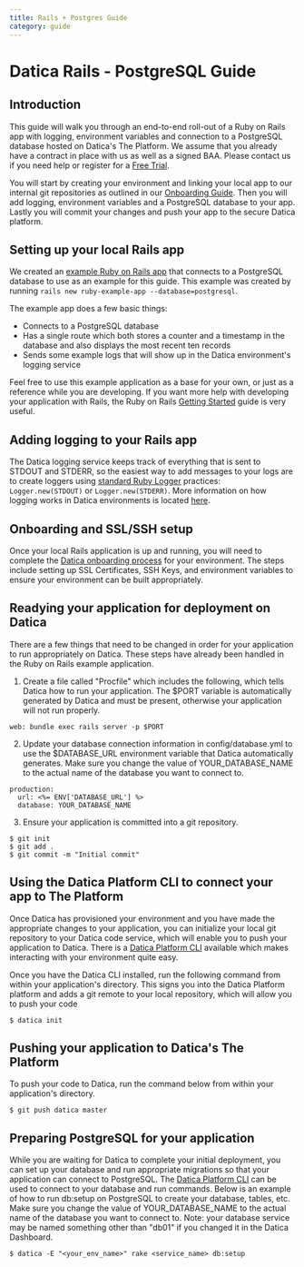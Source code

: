 ```yaml
---
title: Rails + Postgres Guide
category: guide
---
```


# Datica Rails - PostgreSQL Guide

## Introduction
This guide will walk you through an end-to-end roll-out of a Ruby on Rails app with logging, environment variables and connection to a PostgreSQL database hosted on Datica's The Platform. We assume that you already have a contract in place with us as well as a signed BAA. Please contact us if you need help or register for a [Free Trial][4].

You will start by creating your environment and linking your local app to our internal git repositories as outlined in our [Onboarding Guide][1]. Then you will add logging, environment variables and a PostgreSQL database to your app. Lastly you will commit your changes and push your app to the secure Datica platform.

## Setting up your local Rails app
We created an [example Ruby on Rails app][3] that connects to a PostgreSQL database to use as an example for this guide. This example was created by running `rails new ruby-example-app --database=postgresql`.

The example app does a few basic things:

- Connects to a PostgreSQL database
- Has a single route which both stores a counter and a timestamp in the database and also displays the most recent ten records
- Sends some example logs that will show up in the Datica environment's logging service

Feel free to use this example application as a base for your own, or just as a reference while you are developing. If you want more help with developing your application with Rails, the Ruby on Rails [Getting Started][7] guide is very useful.

## Adding logging to your Rails app
The Datica logging service keeps track of everything that is sent to STDOUT and STDERR, so the easiest way to add messages to your logs are to create loggers using [standard Ruby Logger][6] practices: `Logger.new(STDOUT)` or `Logger.new(STDERR)`. More information on how logging works in Datica environments is located [here][5].

## Onboarding and SSL/SSH setup
Once your local Rails application is up and running, you will need to complete the [Datica onboarding process][1] for your environment. The steps include setting up SSL Certificates, SSH Keys, and environment variables to ensure your environment can be built appropriately.

## Readying your application for deployment on Datica
There are a few things that need to be changed in order for your application to run appropriately on Datica. These steps have already been handled in the Ruby on Rails example application.

1. Create a file called "Procfile" which includes the following, which tells Datica how to run your application. The $PORT variable is automatically generated by Datica and must be present, otherwise your application will not run properly.

```
web: bundle exec rails server -p $PORT
```

2. Update your database connection information in config/database.yml to use the $DATABASE_URL environment variable that Datica automatically generates. Make sure you change the value of YOUR_DATABASE_NAME to the actual name of the database you want to connect to.

```
production:
  url: <%= ENV['DATABASE_URL'] %>
  database: YOUR_DATABASE_NAME
```

3. Ensure your application is committed into a git repository.

```
$ git init
$ git add .
$ git commit -m "Initial commit"
```

## Using the Datica Platform CLI to connect your app to The Platform
Once Datica has provisioned your environment and you have made the appropriate changes to your application, you can initialize your local git repository to your Datica code service, which will enable you to push your application to Datica. There is a [Datica Platform CLI][8] available which makes interacting with your environment quite easy.

Once you have the Datica CLI installed, run the following command from within your application's directory. This signs you into the Datica Platform platform and adds a git remote to your local repository, which will allow you to push your code

```
$ datica init
```

## Pushing your application to Datica's The Platform

To push your code to Datica, run the command below from within your application's directory.

```
$ git push datica master
```

## Preparing PostgreSQL for your application
While you are waiting for Datica to complete your initial deployment, you can set up your database and run appropriate migrations so that your application can connect to PostgreSQL. The [Datica Platform CLI][8] can be used to connect to your database and run commands. Below is an example of how to run db:setup on PostgreSQL to create your database, tables, etc. Make sure you change the value of YOUR_DATABASE_NAME to the actual name of the database you want to connect to. Note: your database service may be named something other than "db01" if you changed it in the Datica Dashboard.

```
$ datica -E "<your_env_name>" rake <service_name> db:setup
```

[1]: /compliant-cloud/getting-started 	"Getting Started Guide"
[2]: /compliant-cloud/cli-reference 	"CLI Reference"
[3]: https://github.com/catalyzeio/ruby-example-app 	"Ruby Example App"
[4]: https://datica.com/signup 	"Free Trial"
[5]: /compliant-cloud/articles/guides/application-logging/ "Logging"
[6]: http://ruby-doc.org/stdlib-1.9.3/libdoc/logger/rdoc/Logger.html "Ruby Logger"
[7]: http://guides.rubyonrails.org/getting_started.html "Ruby on Rails Getting Started"
[8]: https://github.com/daticahealth/cli "Datica Platform CLI"